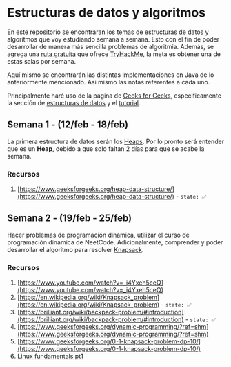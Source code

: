 # Estructuras de datos y algoritmos

En este repositorio se encontraran los temas de estructuras de datos y algoritmos que voy estudiando semana a semana. Esto con el fin de poder desarrollar de manera más sencilla problemas de algoritmia. Además, se agrega una [ruta gratuita](https://tryhackme.com/r/resources/blog/free_path/) que ofrece [TryHackMe](https://tryhackme.com/), la meta es obtener una de estas salas por semana.

Aquí mismo se encontrarán las distintas implementaciones en Java de lo anteriormente mencionado. Asi mismo las notas referentes a cada uno.

Principalmente haré uso de la página de [Geeks for Geeks](https://www.geeksforgeeks.org/), especificamente la sección de [estructuras de datos](https://www.geeksforgeeks.org/data-structures) y el [tutorial](https://www.geeksforgeeks.org/learn-data-structures-and-algorithms-dsa-tutorial/).

## Semana 1 - (12/feb - 18/feb)

La primera estructura de datos serán los [Heaps](https://www.geeksforgeeks.org/heap-data-structure/). Por lo pronto será entender que es un **Heap**, debido a que solo faltan 2 días para que se acabe la semana.

### Recursos

1. [https://www.geeksforgeeks.org/heap-data-structure/](https://www.geeksforgeeks.org/heap-data-structure/) - `state: ✅`

## Semana 2 - (19/feb - 25/feb)

Hacer problemas de programación dinámica, utilizar el curso de programación dinamica de NeetCode. Adicionalmente, comprender y poder desarrollar el algoritmo para resolver [Knapsack](https://en.wikipedia.org/wiki/Knapsack_problem).

### Recursos

1. [https://www.youtube.com/watch?v=_i4Yxeh5ceQ](https://www.youtube.com/watch?v=_i4Yxeh5ceQ)
2. [https://en.wikipedia.org/wiki/Knapsack_problem](https://en.wikipedia.org/wiki/Knapsack_problem) - `state: ✅`
3. [https://brilliant.org/wiki/backpack-problem/#introduction](https://brilliant.org/wiki/backpack-problem/#introduction) - `state: ✅`
4. [https://www.geeksforgeeks.org/dynamic-programming/?ref=shm](https://www.geeksforgeeks.org/dynamic-programming/?ref=shm)
5. [https://www.geeksforgeeks.org/0-1-knapsack-problem-dp-10/](https://www.geeksforgeeks.org/0-1-knapsack-problem-dp-10/)
6. [Linux fundamentals pt1](https://tryhackme.com/room/linuxfundamentalspart1/)
